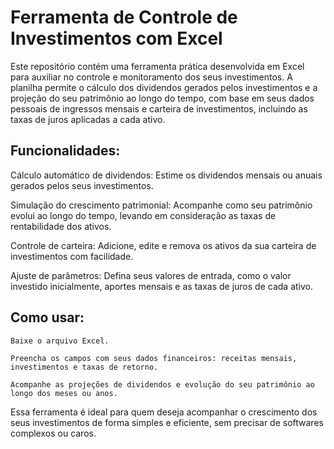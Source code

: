 # Ferramenta de Controle de Investimentos com Excel

Este repositório contém uma ferramenta prática desenvolvida em Excel para auxiliar no controle e monitoramento dos seus investimentos. A planilha permite o cálculo dos dividendos gerados pelos investimentos e a projeção do seu patrimônio ao longo do tempo, com base em seus dados pessoais de ingressos mensais e carteira de investimentos, incluindo as taxas de juros aplicadas a cada ativo.

## Funcionalidades:

Cálculo automático de dividendos: Estime os dividendos mensais ou anuais gerados pelos seus investimentos.

Simulação do crescimento patrimonial: Acompanhe como seu patrimônio evolui ao longo do tempo, levando em consideração as taxas de rentabilidade dos ativos.

Controle de carteira: Adicione, edite e remova os ativos da sua carteira de investimentos com facilidade.

Ajuste de parâmetros: Defina seus valores de entrada, como o valor investido inicialmente, aportes mensais e as taxas de juros de cada ativo.

## Como usar:

    Baixe o arquivo Excel.

    Preencha os campos com seus dados financeiros: receitas mensais, investimentos e taxas de retorno.

    Acompanhe as projeções de dividendos e evolução do seu patrimônio ao longo dos meses ou anos.

Essa ferramenta é ideal para quem deseja acompanhar o crescimento dos seus investimentos de forma simples e eficiente, sem precisar de softwares complexos ou caros.
